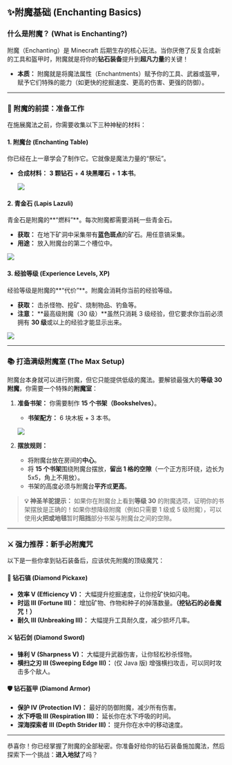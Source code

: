 ## ✨附魔基础 (Enchanting Basics)





### 什么是附魔？ (What is Enchanting?)



附魔（Enchanting）是 Minecraft 后期生存的核心玩法。当你厌倦了反复合成新的工具和盔甲时，附魔就是将你的**钻石装备**提升到**超凡力量**的关键！

- **本质：** 附魔就是将魔法属性（Enchantments）赋予你的工具、武器或盔甲，赋予它们特殊的能力（如更快的挖掘速度、更高的伤害、更强的防御）。

------



### 🔮 附魔的前提：准备工作



在施展魔法之前，你需要收集以下三种神秘的材料：



#### 1. 附魔台 (Enchanting Table)



你已经在上一章学会了制作它。它就像是魔法力量的“祭坛”。

- **合成材料：** **3 颗钻石** + **4 块黑曜石** + **1 本书**。

  ![](https://zh.minecraft.wiki/images/Enchanting_Table.gif?d3582&format=original)



#### 2. 青金石 (Lapis Lazuli)



青金石是附魔的**“燃料”**。每次附魔都需要消耗一些青金石。

- **获取：** 在地下矿洞中采集带有**蓝色斑点**的矿石。用任意镐采集。
- **用途：** 放入附魔台的第二个槽位中。

![](https://zh.minecraft.wiki/images/Lapis_Lazuli_JE2_BE2.png?d36c7&format=original)

#### 3. 经验等级 (Experience Levels, XP)



经验等级是附魔的**“代价”**。附魔会消耗你当前的经验等级。

- **获取：** 击杀怪物、挖矿、烧制物品、钓鱼等。
- **注意：** **最高级附魔（30 级）**虽然只消耗 3 级经验，但它要求你当前必须拥有 **30 级**或以上的经验才能显示出来。

![](https://zh.minecraft.wiki/images/Experience_Orb.gif?9b1d4&format=original)

------



### 📚 打造满级附魔室 (The Max Setup)



附魔台本身就可以进行附魔，但它只能提供低级的魔法。要解锁最强大的**等级 30 附魔**，你需要一个特殊的**附魔室**：

1. **准备书架：** 你需要制作 **15 个书架（Bookshelves）**。

   - **书架配方：** 6 块木板 + 3 本书。

   ![](https://zh.minecraft.wiki/images/Bookshelf_JE4_BE2.png?21f85&format=original)

2. **摆放规则：**

   - 将附魔台放在房间的**中心**。
   - 将 **15 个书架**围绕附魔台摆放，**留出 1 格的空隙**（一个正方形环绕，边长为 5x5，角上不用放）。
   - 书架的高度必须与附魔台**平齐**或**更高**。

> **💡 神圣羊驼提示：** 如果你在附魔台上看到**等级 30** 的附魔选项，证明你的书架摆放是正确的！如果你想降级附魔（例如只需要 1 级或 5 级附魔），可以使用**火把或地毯**暂时**阻挡**部分书架与附魔台之间的空隙。

------



### ⚔️ 强力推荐：新手必附魔咒



以下是一些你拿到钻石装备后，应该优先附魔的顶级魔咒：



#### 💎 钻石镐 (Diamond Pickaxe)



- **效率 V (Efficiency V)：** 大幅提升挖掘速度，让你挖矿快如闪电。
- **时运 III (Fortune III)：** 增加矿物、作物和种子的掉落数量。**（挖钻石的必备魔咒！）**
- **耐久 III (Unbreaking III)：** 大幅提升工具耐久度，减少损坏几率。



#### ⚔️ 钻石剑 (Diamond Sword)



- **锋利 V (Sharpness V)：** 大幅提升武器伤害，让你轻松秒杀怪物。
- **横扫之刃 III (Sweeping Edge III)：** (仅 Java 版) 增强横扫攻击，可以同时攻击多个敌人。



#### 🛡️ 钻石盔甲 (Diamond Armor)



- **保护 IV (Protection IV)：** 最好的防御附魔，减少所有伤害。
- **水下呼吸 III (Respiration III)：** 延长你在水下呼吸的时间。
- **深海探索者 III (Depth Strider III)：** 提升你在水中的移动速度。

------

恭喜你！你已经掌握了附魔的全部秘密。你准备好给你的钻石装备施加魔法，然后探索下一个挑战：**进入地狱**了吗？